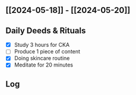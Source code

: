 ## [[2024-05-18]] - [[2024-05-20]]

## Daily Deeds & Rituals

- [x] Study 3 hours for CKA
- [ ] Produce 1 piece of content
- [x] Doing skincare routine
- [x] Meditate for 20 minutes

## Log

